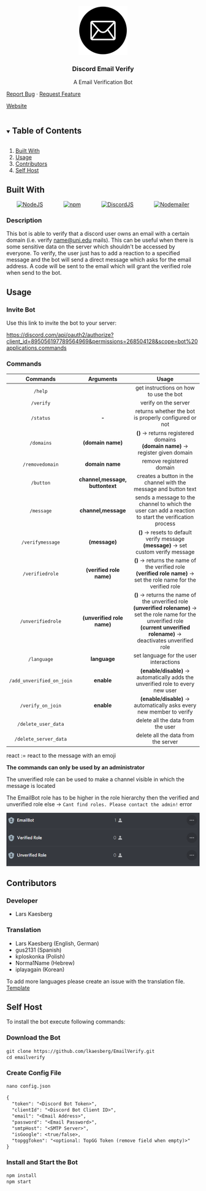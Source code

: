 <!--
*** Build using the Best-README-Template.
-->

<!-- PROJECT LOGO -->
<br />
<p align="center">
<a><img src="images/emailbot.png" alt="EmailBot" width="128" height="128" title="EmailBot"></a>
  <h3 align="center">Discord Email Verify</h3>
  <p align="center">
    A Email Verification Bot<br />
    <p>
    <a href="https://github.com/lkaesberg/EmailBot/issues">Report Bug</a>
    ·
    <a href="https://github.com/lkaesberg/EmailBot/issues">Request Feature</a>
    </p>
    <a href="https://emailbot.larskaesberg.de/">Website</a>
  </p>
</p>



<!-- TABLE OF CONTENTS -->
<details open="open">
  <summary><h2 style="display: inline-block">Table of Contents</h2></summary>
  <ol>
    <li>
      <a href="#built-with">Built With</a>
    </li>
    <li>
        <a href="#usage">Usage</a>
    </li>
    <li>
        <a href="#contributors">Contributors</a>
    </li>
    <li>
        <a href="#self-host">Self Host</a>
    </li>
  </ol>

</details>

## Built With

<div style="display: -ms-flexbox;     display: -webkit-flex;     display: flex;     -webkit-flex-direction: row;     -ms-flex-direction: row;     flex-direction: row;     -webkit-flex-wrap: wrap;     -ms-flex-wrap: wrap;     flex-wrap: wrap;     -webkit-justify-content: space-around;     -ms-flex-pack: distribute;     justify-content: space-around;     -webkit-align-content: stretch;     -ms-flex-line-pack: stretch;     align-content: stretch;     -webkit-align-items: flex-start;     -ms-flex-align: start;     align-items: flex-start;">
<a href="https://nodejs.org/en/"><img src="https://chris-noring.gallerycdn.vsassets.io/extensions/chris-noring/node-snippets/1.3.2/1606066290744/Microsoft.VisualStudio.Services.Icons.Default" alt="NodeJS" width="64" height="64" title="NodeJS"></a>
<a href="https://www.npmjs.com/"><img src="https://upload.wikimedia.org/wikipedia/commons/thumb/d/db/Npm-logo.svg/1280px-Npm-logo.svg.png" alt="npm" width="164" height="64" title="npm"></a>
<a href="https://discord.js.org/#/"><img src="https://discordjs.guide/meta-image.png" alt="DiscordJS" width="64" height="64" title="DiscordJS"></a>
<a href="https://nodemailer.com/about/"><img src="https://nodemailer.com/nm_logo_200x136.png" alt="Nodemailer" width="94" height="64" title="Nodemailer"></a>
</div>

### Description

This bot is able to verify that a discord user owns an email with a certain domain (i.e. verify name@uni.edu mails).
This can be useful when there is some sensitive data on the server which shouldn't be accessed by everyone. To verify,
the user just has to add a reaction to a specified message and the bot will send a direct message which asks for the
email address. A code will be sent to the email which will grant the verified role when send to the bot.

## Usage

### Invite Bot

Use this link to invite the bot to your server:

https://discord.com/api/oauth2/authorize?client_id=895056197789564969&permissions=268504128&scope=bot%20applications.commands

### Commands

|         Commands          |            Arguments            |                                                                                                Usage                                                                                                |
|:-------------------------:|:-------------------------------:|:---------------------------------------------------------------------------------------------------------------------------------------------------------------------------------------------------:|
|          `/help`          |                                 |                                                                               get instructions on how to use the bot                                                                                |
|         `/verify`         |                                 |                                                                                        verify on the server                                                                                         |
|         `/status`         |              **-**              |                                                                        returns whether the bot is properly configured or not                                                                        |
|         `/domains`         |        **(domain name)**        |                                                         **()** -> returns registered domains<br>**(domain name)** -> register given domain                                                          |
|      `/removedomain`      |         **domain name**         |                                                                                      remove registered domain                                                                                       |
|         `/button`         | **channel,message, buttontext** |                                                                  creates a button in the channel with the message and button text                                                                   |
|        `/message`         |       **channel,message**       |                                                sends a message to the channel to which the user can add a reaction to start the verification process                                                |
|     `/verifymessage`      |          **(message)**          |                                                     **()** -> resets to default verify message <br> **(message)** -> set custom verify message                                                      |
|      `/verifiedrole`      |    **(verified role name)**     |                                      **()** -> returns the name of the verified role <br> **(verified role name)** -> set the role name for the verified role                                       |
|     `/unverifiedrole`     |   **(unverified role name)**    | **()** -> returns the name of the unverified role <br> **(unverified rolename)** -> set the role name for the unverified role <br> **(current unverified rolename)** -> deactivates unverified role |
|        `/language`        |          **language**           |                                                                               set language for the user interactions                                                                                |
| `/add_unverified_on_join` |           **enable**            |                                                          **(enable/disable)** -> automatically adds the unverified role to every new user                                                           |
|     `/verify_on_join`     |           **enable**            |                                                                **(enable/disable)** -> automatically asks every new member to verify                                                                |
|    `/delete_user_data`    |                                 |                                                                                  delete all the data from the user                                                                                  |
|   `/delete_server_data`   |                                 |                                                                                 delete all the data from the server                                                                                 |

react := react to the message with an emoji

**The commands can only be used by an administrator**

The unverified role can be used to make a channel visible in which the message is located

The EmailBot role has to be higher in the role hierarchy then the verified and unverified role else
-> `Cant find roles. Please contact the admin!` error

![img.png](images/bothierarchy.png)

## Contributors

### Developer

- Lars Kaesberg

### Translation

- Lars Kaesberg (English, German)
- gus2131 (Spanish)
- kploskonka (Polish)
- Norma1Name (Hebrew)
- iplayagain (Korean)

To add more languages please create an issue with the translation file. [Template](language/english.json)

## Self Host

To install the bot execute following commands:
### Download the Bot
```
git clone https://github.com/lkaesberg/EmailVerify.git
cd emailverify
```
### Create Config File
```
nano config.json
```
```
{
  "token": "<Discord Bot Token>",
  "clientId": "<Discord Bot Client ID>",
  "email": "<Email Address>",
  "password": "<Email Password>",
  "smtpHost": "<SMTP Server>",
  "isGoogle": <true/false>,
  "topggToken": "<optional: TopGG Token (remove field when empty)>"
}
```
### Install and Start the Bot
```
npm install
npm start
```
